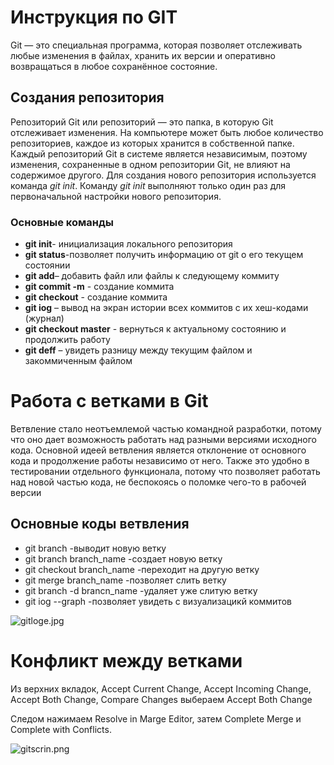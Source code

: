 # Инструкция по GIT

 Git — это специальная программа, которая позволяет отслеживать любые изменения в файлах, хранить их версии и оперативно возвращаться в любое сохранённое состояние.
 
 ##  Создания репозитория 

 Репозиторий Git или репозиторий — это папка, в которую Git отслеживает изменения. На компьютере может быть любое количество репозиториев, каждое из которых хранится в собственной папке. Каждый репозиторий Git в системе является независимым, поэтому изменения, сохраненные в одном репозитории Git, не влияют на содержимое другого.
 Для создания нового репозитория используется команда _git init_. Команду _git init_ выполняют только один раз для первоначальной настройки нового репозитория. 

 ### Основные команды

 * **git init**- инициализация локального репозитория
 * **git status**-позволяет получить информацию от git о его текущем состоянии
 * **git add**– добавить файл или файлы к следующему коммиту
 * **git commit -m** - создание коммита
 * **git checkout** - создание коммита
 * **git iog** – вывод на экран истории всех коммитов с их хеш-кодами (журнал)
 * **git checkout master** - вернуться к актуальному состоянию и продолжить работу
 * **git deff**  – увидеть разницу между текущим файлом и закоммиченным файлом

# Работа с ветками в Git

Ветвление стало неотъемлемой частью командной разработки, потому что оно дает возможность работать над разными версиями исходного кода. Основной идеей ветвления является отклонение от основного кода и продолжение работы независимо от него. Также это удобно в тестировании отдельного функционала, потому что позволяет работать над новой частью кода, не беспокоясь о поломке чего-то в рабочей версии

## Основные коды ветвления 

* git branch -выводит новую ветку
* git branch branch_name -создает новую  ветку
* git checkout branch_name -переходит на другую ветку
* git merge branch_name -позволяет слить ветку
* git branch -d brancn_name -удаляет уже слитую ветку
* git iog --graph -позволяет увидеть с визуализацикй коммитов

![gitloge.jpg](gitloge.jpg)

# Конфликт между ветками

 Из верхних вкладок, Accept Current Change, Accept Incoming Change, Accept Both Change, Compare Changes
 выбераем  Accept Both Change
 
 Следом нажимаем Resolve in Marge Editor, затем Complete Merge и Complete with Conflicts.


 
![gitscrin.png](gitscrin.png) 
